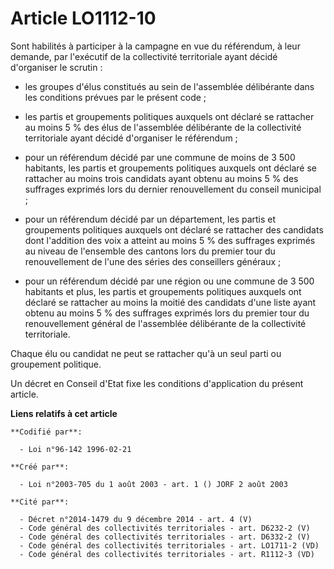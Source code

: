 # Article LO1112-10

Sont habilités à participer à la campagne en vue du référendum, à leur demande, par l'exécutif de la collectivité
territoriale ayant décidé d'organiser le scrutin :

- les groupes d'élus constitués au sein de l'assemblée délibérante dans les conditions prévues par le présent code ;

- les partis et groupements politiques auxquels ont déclaré se rattacher au moins 5 % des élus de l'assemblée délibérante de
la collectivité territoriale ayant décidé d'organiser le référendum ;

- pour un référendum décidé par une commune de moins de 3 500 habitants, les partis et groupements politiques auxquels ont
déclaré se rattacher au moins trois candidats ayant obtenu au moins 5 % des suffrages exprimés lors du dernier renouvellement
du conseil municipal ;

- pour un référendum décidé par un département, les partis et groupements politiques auxquels ont déclaré se rattacher des
candidats dont l'addition des voix a atteint au moins 5 % des suffrages exprimés au niveau de l'ensemble des cantons lors du
premier tour du renouvellement de l'une des séries des conseillers généraux ;

- pour un référendum décidé par une région ou une commune de 3 500 habitants et plus, les partis et groupements politiques
auxquels ont déclaré se rattacher au moins la moitié des candidats d'une liste ayant obtenu au moins 5 % des suffrages
exprimés lors du premier tour du renouvellement général de l'assemblée délibérante de la collectivité territoriale.

Chaque élu ou candidat ne peut se rattacher qu'à un seul parti ou groupement politique.

Un décret en Conseil d'Etat fixe les conditions d'application du présent article.

**Liens relatifs à cet article**

	**Codifié par**:

	  - Loi n°96-142 1996-02-21

	**Créé par**:

	  - Loi n°2003-705 du 1 août 2003 - art. 1 () JORF 2 août 2003

	**Cité par**:

	  - Décret n°2014-1479 du 9 décembre 2014 - art. 4 (V)
	  - Code général des collectivités territoriales - art. D6232-2 (V)
	  - Code général des collectivités territoriales - art. D6332-2 (V)
	  - Code général des collectivités territoriales - art. LO1711-2 (VD)
	  - Code général des collectivités territoriales - art. R1112-3 (VD)
